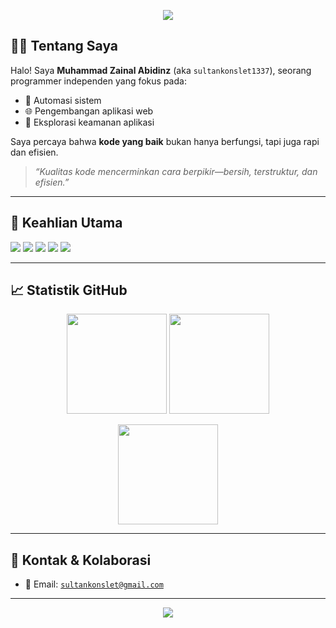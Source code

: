 <!-- Profil Banner -->
<p align="center">
  <img src="https://capsule-render.vercel.app/api?type=waving&color=0:4F46E5,100:06B6D4&height=200&section=header&text=Muhammad%20Zainal%20Abidinz&fontSize=35&fontColor=ffffff&animation=fadeIn" />
</p>

## 👨‍💻 Tentang Saya

Halo! Saya **Muhammad Zainal Abidinz** (aka `sultankonslet1337`), seorang programmer independen yang fokus pada:
- 🔧 Automasi sistem  
- 🌐 Pengembangan aplikasi web  
- 🔐 Eksplorasi keamanan aplikasi  

Saya percaya bahwa **kode yang baik** bukan hanya berfungsi, tapi juga rapi dan efisien.

> _“Kualitas kode mencerminkan cara berpikir—bersih, terstruktur, dan efisien.”_

---

## 🚀 Keahlian Utama

<p align="left">
  <img src="https://img.shields.io/badge/Python-3776AB?style=for-the-badge&logo=python&logoColor=white"/>
  <img src="https://img.shields.io/badge/PHP-777BB4?style=for-the-badge&logo=php&logoColor=white"/>
  <img src="https://img.shields.io/badge/JavaScript-F7DF1E?style=for-the-badge&logo=javascript&logoColor=black"/>
  <img src="https://img.shields.io/badge/Linux-FCC624?style=for-the-badge&logo=linux&logoColor=black"/>
  <img src="https://img.shields.io/badge/Terminal-000000?style=for-the-badge&logo=windows%20terminal&logoColor=white"/>
</p>

---

## 📈 Statistik GitHub

<p align="center">
  <img src="https://github-readme-stats.vercel.app/api?username=sultankonslet1337&show_icons=true&theme=tokyonight&hide=issues" height="160" />
  <img src="https://github-readme-streak-stats.herokuapp.com/?user=sultankonslet1337&theme=tokyonight" height="160"/>
</p>

<p align="center">
  <img src="https://github-readme-stats.vercel.app/api/top-langs/?username=sultankonslet1337&layout=compact&theme=tokyonight" height="160"/>
</p>

---

## 🔗 Kontak & Kolaborasi

- 📧 Email: [`sultankonslet@gmail.com`](mailto:sultankonslet@gmail.com)

---

<p align="center">
  <img src="https://capsule-render.vercel.app/api?type=waving&color=0:06B6D4,100:4F46E5&height=120&section=footer"/>
</p>
